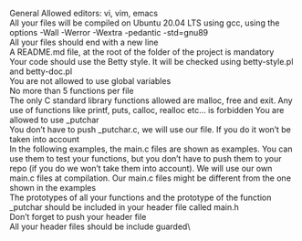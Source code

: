 General
Allowed editors: vi, vim, emacs\
All your files will be compiled on Ubuntu 20.04 LTS using gcc, using the options -Wall -Werror -Wextra -pedantic -std=gnu89\
All your files should end with a new line\
A README.md file, at the root of the folder of the project is mandatory\
Your code should use the Betty style. It will be checked using betty-style.pl and betty-doc.pl\
You are not allowed to use global variables\
No more than 5 functions per file\
The only C standard library functions allowed are malloc, free and exit. Any use of functions like printf, puts, calloc, realloc etc… is forbidden
You are allowed to use _putchar\
You don’t have to push _putchar.c, we will use our file. If you do it won’t be taken into account\
In the following examples, the main.c files are shown as examples. You can use them to test your functions, but you don’t have to push them to your repo (if you do we won’t take them into account). We will use our own main.c files at compilation. Our main.c files might be different from the one shown in the examples\
The prototypes of all your functions and the prototype of the function _putchar should be included in your header file called main.h\
Don’t forget to push your header file\
All your header files should be include guarded\
